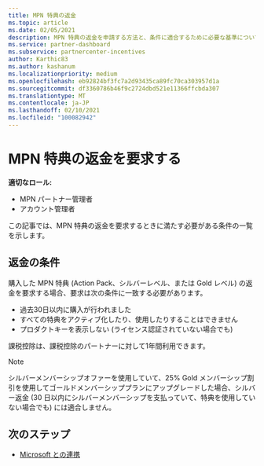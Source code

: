 ```yaml
---
title: MPN 特典の返金
ms.topic: article
ms.date: 02/05/2021
description: MPN 特典の返金を申請する方法と、条件に適合するために必要な基準について説明します。
ms.service: partner-dashboard
ms.subservice: partnercenter-incentives
author: Karthic83
ms.author: kashanum
ms.localizationpriority: medium
ms.openlocfilehash: eb92824bf3fc7a2d93435ca89fc70ca303957d1a
ms.sourcegitcommit: df3360786b46f9c2724dbd521e11366ffcbda307
ms.translationtype: MT
ms.contentlocale: ja-JP
ms.lasthandoff: 02/10/2021
ms.locfileid: "100082942"
---
```

# <a name="request-a-refund-for-an-mpn-benefit"></a>MPN 特典の返金を要求する

**適切なロール:**

- MPN パートナー管理者
- アカウント管理者

この記事では、MPN 特典の返金を要求するときに満たす必要がある条件の一覧を示します。

## <a name="criteria-for-a-refund"></a>返金の条件
購入した MPN 特典 (Action Pack、シルバーレベル、または Gold レベル) の返金を要求する場合、要求は次の条件に一致する必要があります。

- 過去30日以内に購入が行われました
- すべての特典をアクティブ化したり、使用したりすることはできません
- プロダクトキーを表示しない (ライセンス認証されていない場合でも)

課税控除は、課税控除のパートナーに対して1年間利用できます。

>[!NOTE]
>シルバーメンバーシップオファーを使用していて、25% Gold メンバーシップ割引を使用してゴールドメンバーシッププランにアップグレードした場合、シルバー返金 (30 日以内にシルバーメンバーシップを支払っていて、特典を使用していない場合でも) には適合しません。

## <a name="next-steps"></a>次のステップ

- [Microsoft との連携](mpn-overview.md)
